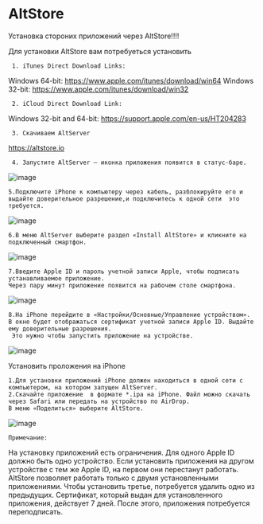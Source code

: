 # AltStore
Установка стороних приложений через  AltStore!!!!



 Для установки AltStore вам потребуеться установить 
   
     
     
     1. iTunes Direct Download Links:
Windows 64-bit: https://www.apple.com/itunes/download/win64
Windows 32-bit: https://www.apple.com/itunes/download/win32
     
     
     2. iCloud Direct Download Link:
Windows 32-bit and 64-bit: 
https://support.apple.com/en-us/HT204283
    
     3. Скачиваем AltServer 
  https://altstore.io
    
     4. Запустите AltServer — иконка приложения появится в статус-баре.
![image](https://github.com/DAVLIKAN/AltStore/assets/146005956/fc83fdec-6932-45ae-8155-7c753e62811a)

    5.Подключите iPhone к компьютеру через кабель, разблокируйте его и выдайте доверительное разрешение,и подключитесь к одной сети  это требуется.
  ![image](https://github.com/DAVLIKAN/AltStore/assets/146005956/9174774a-3e1e-4b19-b7af-d2029ae6116b)

    6.В меню AltServer выберите раздел «Install AltStore» и кликните на подключенный смартфон.
![image](https://github.com/DAVLIKAN/AltStore/assets/146005956/63f81f80-d47f-43a9-b87c-4140c2a69e9c)

    7.Введите Apple ID и пароль учетной записи Apple, чтобы подписать устанавливаемое приложение.
    Через пару минут приложение появится на рабочем столе смартфона.
    
![image](https://github.com/DAVLIKAN/AltStore/assets/146005956/af55c99b-ad0e-4f5d-813e-56364820c99b)

    8.На iPhone перейдите в «Настройки/Основные/Управление устройством».
    В окне будет отображаться сертификат учетной записи Apple ID. Выдайте ему доверительные разрешения.
     Это нужно чтобы запустить приложение на устройстве.
![image](https://github.com/DAVLIKAN/AltStore/assets/146005956/0686e96d-db7f-4edf-88a8-e47b89ceb989)

Установить проложения на iPhone

    1.Для установки приложений iPhone должен находиться в одной сети с компьютером, на котором запущен AltServer.
    2.Скачайте приложение  в формате *.ipa на iPhone. Файл можно скачать через Safari или передать на устройство по AirDrop.
    В меню «Поделиться» выберите AltStore.
![image](https://github.com/DAVLIKAN/AltStore/assets/146005956/da607fd5-b4ec-4ee9-8433-328efe49569c)


    Примечание​:
На установку приложений есть ограничения.
Для одного Apple ID должно быть одно устройство. Если установить приложения на другом устройстве с тем же Apple ID, на первом они перестанут работать.
AltStore позволяет работать только с двумя установленными приложениями. Чтобы установить третье, потребуется удалить одно из предыдущих.
Сертификат, который выдан для установленного приложения, действует 7 дней. После этого, приложения потребуется переподписать.

